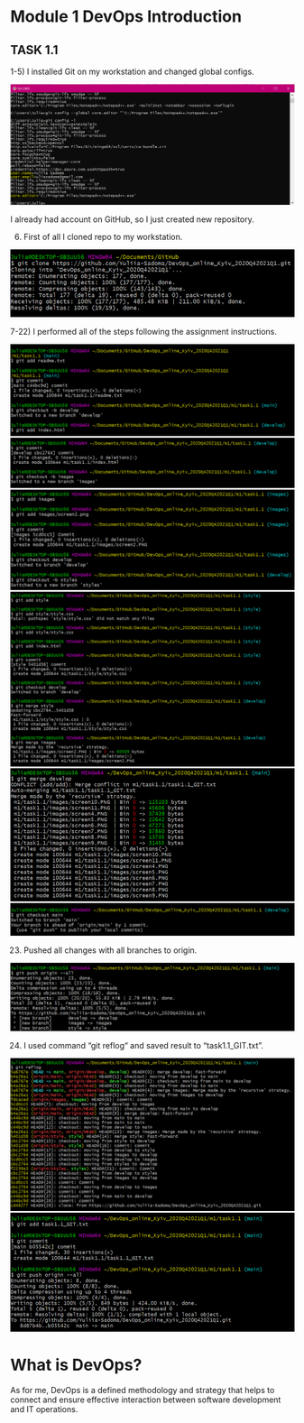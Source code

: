 # Module 1 DevOps Introduction

## TASK 1.1

1-5) I installed Git on my workstation and changed global configs.

<img src="https://github.com/Yuliia-Sadoma/DevOps_online_Kyiv_2020Q42021Q1/blob/main/m1/task1.1/images/screen2.PNG?raw=true">

I already had account on GitHub, so I just created new repository.
 
6) First of all I cloned repo to my workstation.

<img src="https://github.com/Yuliia-Sadoma/DevOps_online_Kyiv_2020Q42021Q1/blob/main/m1/task1.1/images/screen3.PNG?raw=true">

7-22) I performed all of the steps following the assignment instructions.

<img src="https://github.com/Yuliia-Sadoma/DevOps_online_Kyiv_2020Q42021Q1/blob/main/m1/task1.1/images/screen4.PNG?raw=true">

<img src="https://github.com/Yuliia-Sadoma/DevOps_online_Kyiv_2020Q42021Q1/blob/main/m1/task1.1/images/screen5.PNG?raw=true">

<img src="https://github.com/Yuliia-Sadoma/DevOps_online_Kyiv_2020Q42021Q1/blob/main/m1/task1.1/images/screen6.PNG?raw=true">

<img src="https://github.com/Yuliia-Sadoma/DevOps_online_Kyiv_2020Q42021Q1/blob/main/m1/task1.1/images/screen7.PNG?raw=true">

<img src="https://github.com/Yuliia-Sadoma/DevOps_online_Kyiv_2020Q42021Q1/blob/main/m1/task1.1/images/screen12.PNG?raw=true">

<img src="https://github.com/Yuliia-Sadoma/DevOps_online_Kyiv_2020Q42021Q1/blob/main/m1/task1.1/images/screen8.PNG?raw=true">

23) Pushed all changes with all branches to origin.

<img src="https://github.com/Yuliia-Sadoma/DevOps_online_Kyiv_2020Q42021Q1/blob/main/m1/task1.1/images/screen9.PNG?raw=true">

24) I used command “git reflog“  and saved result to  “task1.1_GIT.txt”.

<img src="https://github.com/Yuliia-Sadoma/DevOps_online_Kyiv_2020Q42021Q1/blob/main/m1/task1.1/images/screen10.PNG?raw=true">

<img src="https://github.com/Yuliia-Sadoma/DevOps_online_Kyiv_2020Q42021Q1/blob/main/m1/task1.1/images/screen11.PNG?raw=true">

# What is DevOps?

As for me, DevOps is a defined methodology and strategy that helps to connect and ensure effective interaction between software development and IT operations.
